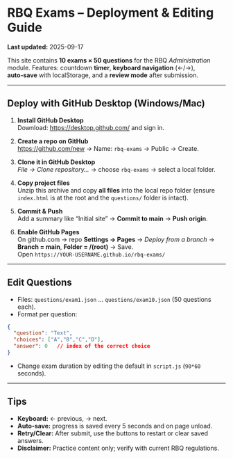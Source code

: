 # RBQ Exams – Deployment & Editing Guide

**Last updated:** 2025-09-17

This site contains **10 exams × 50 questions** for the RBQ *Administration* module.
Features: countdown **timer**, **keyboard navigation** (←/→), **auto‑save** with localStorage, and a **review mode** after submission.

---

## Deploy with GitHub Desktop (Windows/Mac)

1. **Install GitHub Desktop**  
   Download: https://desktop.github.com/ and sign in.

2. **Create a repo on GitHub**  
   https://github.com/new → Name: `rbq-exams` → Public → Create.

3. **Clone it in GitHub Desktop**  
   *File → Clone repository…* → choose `rbq-exams` → select a local folder.

4. **Copy project files**  
   Unzip this archive and copy **all files** into the local repo folder (ensure `index.html` is at the root and the `questions/` folder is intact).

5. **Commit & Push**  
   Add a summary like “Initial site” → **Commit to main** → **Push origin**.

6. **Enable GitHub Pages**  
   On github.com → repo **Settings → Pages** → *Deploy from a branch* → **Branch = main**, **Folder = /(root)** → Save.  
   Open `https://YOUR-USERNAME.github.io/rbq-exams/`

---

## Edit Questions

- Files: `questions/exam1.json` … `questions/exam10.json` (50 questions each).
- Format per question:
```json
{
  "question": "Text",
  "choices": ["A","B","C","D"],
  "answer": 0   // index of the correct choice
}
```
- Change exam duration by editing the default in `script.js` (`90*60` seconds).

---

## Tips

- **Keyboard:** ← previous, → next.
- **Auto‑save:** progress is saved every 5 seconds and on page unload.
- **Retry/Clear:** After submit, use the buttons to restart or clear saved answers.
- **Disclaimer:** Practice content only; verify with current RBQ regulations.
